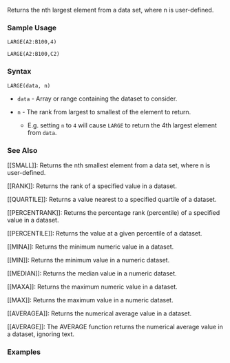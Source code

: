Returns the nth largest element from a data set, where n is user-defined.

### Sample Usage

`LARGE(A2:B100,4)`

`LARGE(A2:B100,C2)`

### Syntax

`LARGE(data, n)`

* `data` - Array or range containing the dataset to consider.
* `n` - The rank from largest to smallest of the element to return.

  + E.g. setting `n` to `4` will cause `LARGE` to return the 4th largest element from `data`.

### See Also

[[SMALL]]: Returns the nth smallest element from a data set, where n is user-defined.

[[RANK]]: Returns the rank of a specified value in a dataset.

[[QUARTILE]]: Returns a value nearest to a specified quartile of a dataset.

[[PERCENTRANK]]: Returns the percentage rank (percentile) of a specified value in a dataset.

[[PERCENTILE]]: Returns the value at a given percentile of a dataset.

[[MINA]]: Returns the minimum numeric value in a dataset.

[[MIN]]: Returns the minimum value in a numeric dataset.

[[MEDIAN]]: Returns the median value in a numeric dataset.

[[MAXA]]: Returns the maximum numeric value in a dataset.

[[MAX]]: Returns the maximum value in a numeric dataset.

[[AVERAGEA]]: Returns the numerical average value in a dataset.

[[AVERAGE]]: The AVERAGE function returns the numerical average value in a dataset, ignoring text.

### Examples